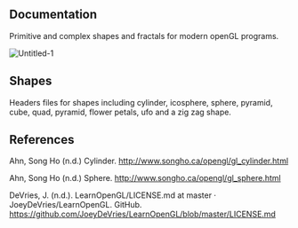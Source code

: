## Documentation

Primitive and complex shapes and fractals for modern openGL programs.

![Untitled-1](https://user-images.githubusercontent.com/110789514/223229991-30b5132d-f317-4d21-aa27-f1dedeb3989d.png)

## Shapes

Headers files for shapes including cylinder, icosphere, sphere, pyramid, cube, quad, pyramid, flower petals, ufo and a zig zag shape.

## References

Ahn, Song Ho (n.d.) Cylinder. http://www.songho.ca/opengl/gl_cylinder.html

Ahn, Song Ho (n.d.) Sphere. http://www.songho.ca/opengl/gl_sphere.html

DeVries, J. (n.d.). LearnOpenGL/LICENSE.md at master · JoeyDeVries/LearnOpenGL. GitHub. https://github.com/JoeyDeVries/LearnOpenGL/blob/master/LICENSE.md
